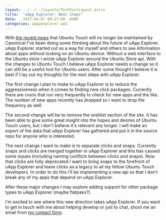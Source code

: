 ```yaml
---
layout: ../../../layouts/TechPostLayout.astro
title:  "uApp Explorer: Next Steps"
date:   2017-04-07 00:27:00 -0400
categories: uappexplorer web
---
```


With [the recent news](https://insights.ubuntu.com/2017/04/05/growing-ubuntu-for-cloud-and-iot-rather-than-phone-and-convergence/)
that Ubuntu Touch will no longer be maintained by Canonical I've been doing some
thinking about the future of uApp Explorer. uApp Explorer started out as a way
for myself and others to see information about apps without looking on an Ubuntu
device. Without a web interface to the Ubuntu store I wrote uApp Explorer around
the Ubuntu Store api. With the changes to Ubuntu Touch I believe uApp Explorer needs
a change so it can still be a useful tool for Ubuntu users. After some thought I
believe it is best if I lay out my thoughts for the next steps with uApp Explorer.

The first change I plan to make to uApp Explorer is to reduce the aggressiveness
when it comes to finding new click packages. Currently there are crons that run
very frequently to check for new apps and the like. The number of new apps recently
has dropped so I want to drop the frequency as well.

The second change will be to remove the wishlist section of the site. It has been
able to give some great insight into the hopes and desires of Ubuntu Touch users,
but I don't believe it's relevant any longer. I will make an export of the data
that uApp Explorer has gathered and put it in the source repo for anyone who is interested.

The next change I want to make is to separate clicks and snaps. Currently snaps
and clicks are merged together in uApp Explorer and this has caused some issues
(including naming conflicts between clicks and snaps). Now that clicks are fully
deprecated I want to bring snaps to the forefront of uApp Explorer and leave clicks
as a legacy to all my fellow Ubuntu Touch developers. In order to do this I'll be
implementing a new api so that I don't break any of my apps that depend on
uApp Explorer.

After these major changes I may explore adding support for other package types
to uApp Explorer (maybe flatpaks?).

I'm excited to see where this new direction takes uApp Explorer. If you want
to get in touch with me about helping develop or just to chat, shoot me an email
from [my contact form](https://bhdouglass.com/contact.html).
